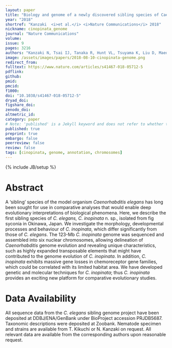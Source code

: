 ```yaml
---
layout: paper
title: "Biology and genome of a newly discovered sibling species of Caenorhabditis elegans"
year: "2018"
shortref: "Kanzaki  <i>et al.</i> <i>Nature Communications</i> 2018"
nickname: cinopinata_genome
journal: "Nature Communications"
volume: 
issue: 9
pages: 3216
authors: "Kanzaki N, Tsai IJ, Tanaka R, Hunt VL, Tsuyama K, Liu D, Maeda Y, Woodruff G, Namai S, Kumagai R, Tracey A, Holroyd N, DOYLE SR, Murase K, Kitazume H, Billah MM, Ke HM, Wang J, Berriman M, Sternberg P, Sugimoto A, Kikuchi T"
image: /assets/images/papers/2018-08-10-cinopinata-genome.png
redirect_from: 
fulltext: https://www.nature.com/articles/s41467-018-05712-5
pdflink: 
github: 
pmid: 
pmcid: 
f1000: 
doi: "10.1038/s41467-018-05712-5"
dryad_doi:
figshare_doi: 
zenodo_doi: 
altmetric_id: 
category: paper
# Note: 'published' is a Jekyll keyword and does not refer to whether the paper is published, but rather to whether this Markdown should be part of the rendered site.
published: true
preprint: true
embargo: false	
peerreview: false
review: false
tags: [cinopinata, genome, annotation, chromosomes]
---
```

{% include JB/setup %}

# Abstract 

A ‘sibling’ species of the model organism *Caenorhabditis elegans* has long been sought for use in comparative analyses that would enable deep evolutionary interpretations of biological phenomena. Here, we describe the first sibling species of *C. elegans, C. inopinata* n. sp., isolated from fig syconia in Okinawa, Japan. We investigate the morphology, developmental processes and behaviour of *C. inopinata*, which differ significantly from those of *C. elegans*. The 123-Mb *C. inopinata* genome was sequenced and assembled into six nuclear chromosomes, allowing delineation of *Caenorhabditis* genome evolution and revealing unique characteristics, such as highly expanded transposable elements that might have contributed to the genome evolution of *C. inopinata*. In addition, *C. inopinata* exhibits massive gene losses in chemoreceptor gene families, which could be correlated with its limited habitat area. We have developed genetic and molecular techniques for *C. inopinata*; thus *C. inopinata* provides an exciting new platform for comparative evolutionary studies.

# Data Availability

All sequence data from the *C. elegans* sibling genome project have been deposited at DDBJ/ENA/GenBank under BioProject accession PRJDB5687. Taxonomic descriptions were deposited at Zoobank. Nematode specimen and strains are available from T. Kikuchi or N. Kanzaki on request. All relevant data are available from the corresponding authors upon reasonable request.


